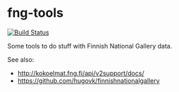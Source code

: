 fng-tools
=========

[![Build Status](https://travis-ci.org/hugovk/fng-tools.svg)](https://travis-ci.org/hugovk/fng-tools)

Some tools to do stuff with Finnish National Gallery data.

See also:

* http://kokoelmat.fng.fi/api/v2support/docs/
* https://github.com/hugovk/finnishnationalgallery

